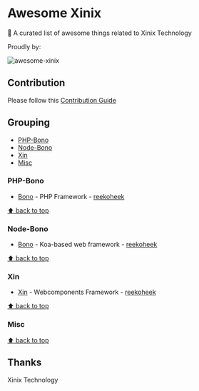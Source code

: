# Awesome Xinix

:star2: A curated list of awesome things related to Xinix Technology

Proudly by:

![awesome-xinix](http://sagara.id/wp-content/themes/sagara-web/assets-theme/img/logo.png)

## Contribution
Please follow this [Contribution Guide](CONTRIBUTION.md)

## Grouping
+ [PHP-Bono](#php-bono)
+ [Node-Bono](#node-bono)
+ [Xin](#xin)
+ [Misc](#misc)

### PHP-Bono
- [Bono](https://github.com/xinix-technology/bono) - PHP Framework - [reekoheek](https://github.com/reekoheek)


[:arrow_up: back to top](#grouping)


### Node-Bono
- [Bono](https://github.com/xinix-technology/node-bono) - Koa-based web framework - [reekoheek](https://github.com/reekoheek)


[:arrow_up: back to top](#grouping)


### Xin
- [Xin](https://github.com/xinix-technology/xin) - Webcomponents Framework - [reekoheek](https://github.com/reekoheek)


[:arrow_up: back to top](#grouping)


### Misc


[:arrow_up: back to top](#grouping)


## Thanks
Xinix Technology

